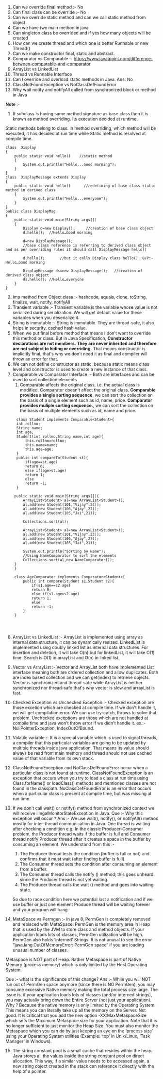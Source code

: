 1. Can we override final method  :- No 
2. Can final class can be override :- No
2. Can we override static method and can we call static method from object
3. Can we have two main method in java
4. Can singleton class be overrided and if yes how many objects will be created
5. How can we create thread and which one is better Runnable or new Thread()
6. Can we make constructor final, static and abstract.
7. Comparator vs Comparable :- https://www.javatpoint.com/difference-between-comparable-and-comparator
8. ArrayList vs LinkedList 
9. Thread vs Runnable Interface
10. Can I override and overload static methods in Java. Ans: No
11. ClassNotFoundException vs NoClassDefFoundError
12. Why wait notify and notifyAll called from synchronized block or method in Java



**Note** :-
1. If subclass is having same method signature as base class then it is known as method
overriding. Its execution decided at runtime.<br/>

Static methods belong to class. In method overriding, which method will be executed, it has 
decided at run time while Static method is resolved at compile time.<br/>
```
class  Display
{
	public static void hello()    //static method 
	{
		System.out.println("Hello...Good morning");
	}
}
class  DisplayMessage extends Display
{
	public static void hello()      //redefining of base class static method in derived class
	{
		System.out.println("Hello...everyone");
	}
}
public class DisplayMsg
{
	public static void main(String args[])
	{
		Display d=new Display();     //creation of base class object
		d.hello();  //Hello…Good morning
 
		d=new DisplayMessage();    
		//base class reference is referring to derived class object and as per overriding rules it should call DisplayMessage hello()
 
		d.hello();       //but it calls Display class hello(). O/P:- Hello…Good morning
 
		DisplayMessage ds=new DisplayMessage();   //creation of derived class object
		ds.hello(); //Hello…everyone
	}
} 
```

2. Imp method from Object class :- hashcode, equals, clone, toString, finalize, wait, notify, notifyAll
3. Transient variable :- Transient variable is the variable whose value is not serialized during
    serialization. We will get default value for these variables when you deserialize it. 
4. String is immutable :- String is immutable. They are thread-safe, it also helps in security, 
cached hash value.
5. When we put final before method that means I don't want to override this method or class. But in Java Specification, **Constructor declarations are not members.  They are
never inherited and therefore are not subject to hiding or overriding.** That means constructor is implicitly final, that's why we don't need it as final and compiler will
throw an error for that.
6. We can not define constructor as static, because static means class level and constructor is used to create a new instance of that class.
7. 
    Comparable vs Comparator Interface :- Both are interfaces and can be used to sort collection elements.
    1. Comparable affects the original class, i.e. the actual class is modified. Comparator doesn't affect the original class. **Comparable provides a single sorting sequence**,
       we can sort the collection on the basis of a single element such as id, name, price. **Comparator provides muliple sorting sequence.**, we can sort the collection on the
       basis of multiple elements such as id, name and price.
       
```
     class Student implements Comparable<Student>{  
     int rollno;  
     String name;  
     int age;  
     Student(int rollno,String name,int age){  
         this.rollno=rollno;  
         this.name=name;  
         this.age=age;  
     }  
     public int compareTo(Student st){  
         if(age==st.age)  
         return 0;  
         else if(age>st.age)  
         return 1;  
         else  
         return -1;  
     }

    public static void main(String args[]){  
        ArrayList<Student> al=new ArrayList<Student>();  
        al.add(new Student(101,"Vijay",23));  
        al.add(new Student(106,"Ajay",27));  
        al.add(new Student(105,"Jai",21));  
          
        Collections.sort(al);  

        ArrayList<Student> al=new ArrayList<Student>();  
        al.add(new Student(101,"Vijay",23));  
        al.add(new Student(106,"Ajay",27));  
        al.add(new Student(105,"Jai",21));  
          
        System.out.println("Sorting by Name");  
        //Using NameComparator to sort the elements  
        Collections.sort(al,new NameComparator());  
    }
    }  

    class AgeComparator implements Comparator<Student>{  
        public int compare(Student s1,Student s2){  
            if(s1.age==s2.age)  
            return 0;  
            else if(s1.age>s2.age)  
            return 1;  
            else  
            return -1;  
        }  
    }

    
    
```

8. ArrayList vs LinkedList :- ArrayList is implemented using array as internal data structure, it can be dynamically resized. LinkedList is implemented using doubly linked 
    list as internal data structures. For insertion and deletion, it will take O(n) but for linkedList, it will take O(1) time. Search is O(1) in arrayList and O(n) in linked
    list. 
9. Vector vs ArrayList :- Vector and ArrayList both have implemented List interface meaning both are ordered collection and allow duplicates. Both are index based collection and
    we can get(index) to retrieve objects. Vector is synchronized and thread-safe while ArrayList is neither synchronized nor thread-safe that's why vector is slow and arrayList
    is fast.
10. Checked Exception vs Unchecked Exception :- Checked exception are those excetion which are checked at compile time. If we don't handle it, we will get compilation error.
    We can use try-catch, throws to solve that problem. Unchecked exceptions are those which are not handled at compile time and java won't throw error   if we didn't handle it.
    ex.:- NullPointerException, IndexOutOfBound.     
11. Volatile variable :- It is a special variable which is used to signal threads, a compiler that this particular variables are going to be updated by multiple threads inside
    java application. That means its value should always be read from main memory and thread should not use cached value of that variable from its own stack.
12. ClassNotFoundException and NoClassDefFoundError occur when a particular class is not found at runtime. ClassNotFoundException is an exception that occurs when you try 
    to load a class at run time using Class.forName() or loadClass() methods and mentioned classes are not found in the classpath. NoClassDefFoundError is an error that occurs
    when a particular class is present at compile time, but was missing at run time.
13. If we don't call wait() or notify() method from synchronized context we will receive IllegalMonitorStateException in Java.
    Que :- Why this exception will occur ?
    Ans :- We use wait(), notify(), or notifyAll() method mostly for inter-thread communication in Java. One thread is waiting after checking a condition e.g. In the classic
    Producer-Consumer problem, the Producer thread waits if the buffer is full and Consumer thread notify Producer thread after it creates a space in the buffer by consuming 
    an element. We understand from this :-
    1. The Producer thread tests the condition (buffer is full or not) and confirms that it must wait (after finding buffer is full).
    2. The Consumer thread sets the condition after consuming an element from a buffer.
    3. The Consumer thread calls the notify () method; this goes unheard since the Producer thread is not yet waiting.
    4. The Producer thread calls the wait () method and goes into waiting state.
    
    So due to race condition here we potential lost a notification and if we use buffer or just one element Produce thread will be waiting forever and your program will hang.
    
14. MetaSpace vs Permgen :- In java 8, PermGen is completely removed and replaced with MetaSpace. 
PermGen is the memory area in Heap that is used by the JVM to store class and method objects. If your application loads lots of classes, PermGen utilization will be high. 
PermGen also holds ‘interned’ Strings.  It is not unusal to see the error “java.lang.OutOfMemoryError: PermGen space“ if you are loading unusual number of classes.

Metaspace is NOT part of Heap. Rather Metaspace is part of Native Memory (process memory) which is only limited by the Host Operating System.

Que :- what is the significance of this change?
Ans :- While you will NOT run out of PermGen space anymore (since there is NO PermGen), you may consume excessive Native memory making the total process size large. 
    The issue is, if your application loads lots of classes (and/or interned strings), you may actually bring down the Entire Server (not just your application).
    Why ? Because the native memory is only limited by the Operating System. This means you can literally take up all the memory on the Server. Not good. It is 
    critical that you add the new option -XX:MaxMetaspaceSize  which sets the Maximum Metaspace size for your application.  Note that it is no longer sufficient to just
    monitor the Heap Size. You must also monitor the Metaspace which you can do by just keeping an eye on the ‘process size’ using your Operating System utilities
    (Example: ‘top’ in Unix/Linux, ‘Task Manager’ in Windows).
    
15. The string constant pool is a small cache that resides within the heap. Java stores all the values inside the string constant pool on direct allocation. This way, 
    if a similar value needs to be accessed again, a new string object created in the stack can reference it directly with the help of a pointer.